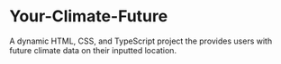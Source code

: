 # Your-Climate-Future

A dynamic HTML, CSS, and TypeScript project the provides users with future climate data on their inputted location.  
